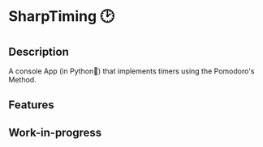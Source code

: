 # SharpTiming 🕑

## Description

A console App (in Python🐍) that implements timers using the Pomodoro's Method.

## Features

## Work-in-progress